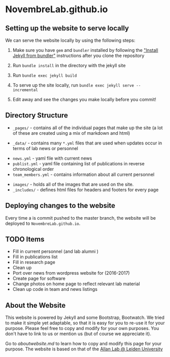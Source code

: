 # NovembreLab.github.io

## Setting up the website to serve locally

We can serve the website locally by using the following steps:

1. Make sure you have `gem` and `bundler` installed by following the ["Install Jekyll from bundler"](https://help.github.com/articles/setting-up-your-github-pages-site-locally-with-jekyll/) instructions after you clone the repository

2. Run `bundle install` in the directory with the jekyll site

3. Run `bundle exec jekyll build`

4. To serve up the site locally, run `bundle exec jekyll serve --incremental`

5. Edit away and see the changes you make locally before you commit!

## Directory Structure

 * `_pages/` - contains all of the individual pages that make up the site (a lot of these are created using a mix of markdown and html)

 * `_data/` - contains many `*.yml` files that are used when updates occur in terms of lab news or personnel
  - `news.yml` - yaml file with current news
  - `publist.yml` - yaml file containing list of publications in reverse chronological order
  - `team_members.yml`  - contains information about all current personnel

 * `images/` - holds all of the images that are used on the site.
 * `_includes/` - defines html files for headers and footers for every page

## Deploying changes to the website

Every time a is commit pushed to the master branch, the website will be deployed to `NovembreLab.github.io`.

## TODO Items

  * Fill in current personnel (and lab alumni )
  * Fill in publications list
  * Fill in research page
  * Clean up
  * Port over news from wordpress website for (2016-2017)
  * Create page for software
  * Change photos on home page to reflect relevant lab material
  * Clean up code in team and news listings

## About the Website

This website is powered by Jekyll and some Bootstrap, Bootwatch. We tried to make it simple yet adaptable, so that it is easy for you to re-use it for your purpose. Please feel free to copy and modify for your own purposes.  You don't have to link to us or mention us (but of course we appreciate it).

Go to *aboutwebsite.md*  to learn how to copy and modify this page for your purpose. The website is based on that of the [Allan Lab @ Leiden University](http://www.allanlab.org/)
